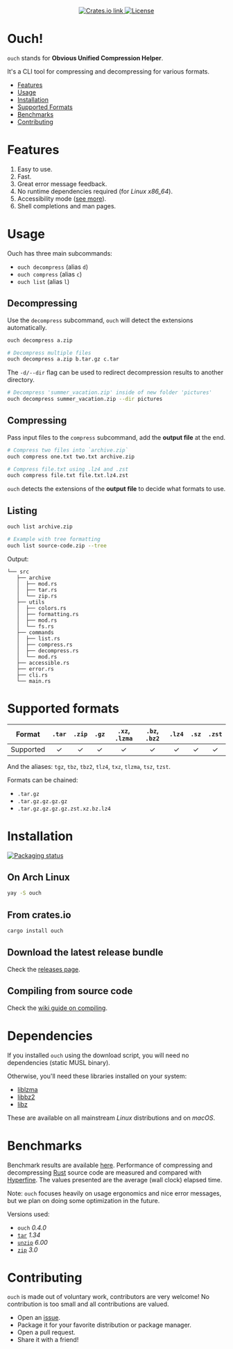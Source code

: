 <p align="center">
  <a href="https://crates.io/crates/ouch">
    <img src="https://img.shields.io/crates/v/ouch?color=6090FF&style=flat-square" alt="Crates.io link">
  </a>
  <a href="https://github.com/ouch/ouch-org/blob/master/LICENSE">
    <img src="https://img.shields.io/crates/l/ouch?color=6090FF&style=flat-square" alt="License">
  </a>
</p>

# Ouch!

`ouch` stands for **Obvious Unified Compression Helper**.

It's a CLI tool for compressing and decompressing for various formats.

- [Features](#features)
- [Usage](#usage)
- [Installation](#installation)
- [Supported Formats](#supported-formats)
- [Benchmarks](#benchmarks)
- [Contributing](#contributing)

# Features

1. Easy to use.
2. Fast.
3. Great error message feedback.
4. No runtime dependencies required (for _Linux x86_64_).
5. Accessibility mode ([see more](https://github.com/ouch-org/ouch/wiki/Accessibility)).
6. Shell completions and man pages.

# Usage

Ouch has three main subcommands:

- `ouch decompress` (alias `d`)
- `ouch compress` (alias `c`)
- `ouch list` (alias `l`)

## Decompressing

Use the `decompress` subcommand, `ouch` will detect the extensions automatically.

```sh
ouch decompress a.zip

# Decompress multiple files
ouch decompress a.zip b.tar.gz c.tar
```

The `-d/--dir` flag can be used to redirect decompression results to another directory.

```sh
# Decompress 'summer_vacation.zip' inside of new folder 'pictures'
ouch decompress summer_vacation.zip --dir pictures
```

## Compressing

Pass input files to the `compress` subcommand, add the **output file** at the end.

```sh
# Compress two files into `archive.zip`
ouch compress one.txt two.txt archive.zip

# Compress file.txt using .lz4 and .zst
ouch compress file.txt file.txt.lz4.zst
```

`ouch` detects the extensions of the **output file** to decide what formats to use.

## Listing

```sh
ouch list archive.zip

# Example with tree formatting
ouch list source-code.zip --tree
```

Output:

```
└── src
   ├── archive
   │  ├── mod.rs
   │  ├── tar.rs
   │  └── zip.rs
   ├── utils
   │  ├── colors.rs
   │  ├── formatting.rs
   │  ├── mod.rs
   │  └── fs.rs
   ├── commands
   │  ├── list.rs
   │  ├── compress.rs
   │  ├── decompress.rs
   │  └── mod.rs
   ├── accessible.rs
   ├── error.rs
   ├── cli.rs
   └── main.rs
```

# Supported formats

| Format    | `.tar` | `.zip` | `.gz` | `.xz`, `.lzma` | `.bz`, `.bz2` | `.lz4` | `.sz` | `.zst` |
|:---------:|:---:|:---:|:---:|:---:|:---:|:---:|:---:|:---:|
| Supported | ✓ | ✓ | ✓ | ✓ | ✓ | ✓ | ✓ | ✓ | ✓ |

And the aliases: `tgz`, `tbz`, `tbz2`, `tlz4`, `txz`, `tlzma`, `tsz`, `tzst`.

Formats can be chained:

- `.tar.gz`
- `.tar.gz.gz.gz.gz`
- `.tar.gz.gz.gz.gz.zst.xz.bz.lz4`

# Installation

[![Packaging status](https://repology.org/badge/vertical-allrepos/ouch.svg)](https://repology.org/project/ouch/versions)

## On Arch Linux

```bash
yay -S ouch
```

## From crates.io

```bash
cargo install ouch
```

## Download the latest release bundle

Check the [releases page](https://github.com/ouch-org/ouch/releases).

## Compiling from source code

Check the [wiki guide on compiling](https://github.com/ouch-org/ouch/wiki/Compiling-and-installing-from-source-code).

# Dependencies

If you installed `ouch` using the download script, you will need no dependencies (static MUSL binary).

Otherwise, you'll need these libraries installed on your system:

* [liblzma](https://www.7-zip.org/sdk.html)
* [libbz2](https://www.sourceware.org/bzip2/)
* [libz](https://www.zlib.net/)

These are available on all mainstream _Linux_ distributions and on _macOS_.

# Benchmarks

Benchmark results are available [here](benchmarks/results.md).
Performance of compressing and decompressing
[Rust](https://github.com/rust-lang/rust) source code are measured and compared with
[Hyperfine](https://github.com/sharkdp/hyperfine).
The values presented are the average (wall clock) elapsed time.

Note: `ouch` focuses heavily on usage ergonomics and nice error messages, but
we plan on doing some optimization in the future.

Versions used:

- `ouch` _0.4.0_
- [`tar`] _1.34_
- [`unzip`][infozip] _6.00_
- [`zip`][infozip] _3.0_

# Contributing

`ouch` is made out of voluntary work, contributors are very welcome! No contribution is too small and all contributions are valued.

- Open an [issue](https://github.com/ouch-org/ouch/issues).
- Package it for your favorite distribution or package manager.
- Open a pull request.
- Share it with a friend!

[`tar`]: https://www.gnu.org/software/tar/
[infozip]: http://www.info-zip.org/
